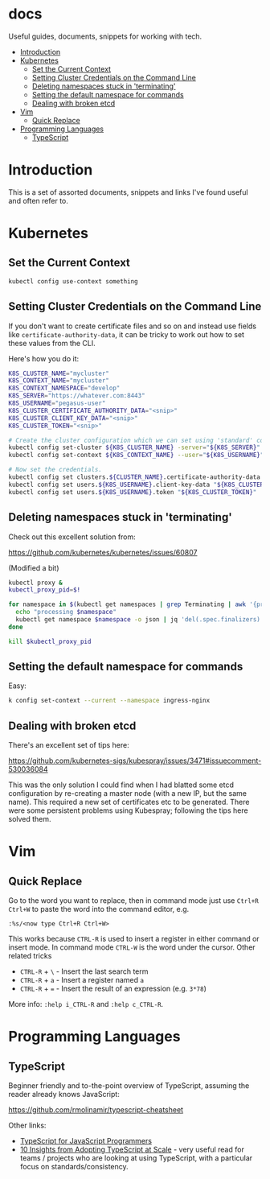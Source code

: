 # docs

Useful guides, documents, snippets for working with tech.


<!-- vim-markdown-toc GFM -->

* [Introduction](#introduction)
* [Kubernetes](#kubernetes)
    * [Set the Current Context](#set-the-current-context)
    * [Setting Cluster Credentials on the Command Line](#setting-cluster-credentials-on-the-command-line)
    * [Deleting namespaces stuck in 'terminating'](#deleting-namespaces-stuck-in-terminating)
    * [Setting the default namespace for commands](#setting-the-default-namespace-for-commands)
    * [Dealing with broken etcd](#dealing-with-broken-etcd)
* [Vim](#vim)
    * [Quick Replace](#quick-replace)
* [Programming Languages](#programming-languages)
    * [TypeScript](#typescript)

<!-- vim-markdown-toc -->

# Introduction

This is a set of assorted documents, snippets and links I've found useful and often refer to.

# Kubernetes

## Set the Current Context

```sh
kubectl config use-context something
```

## Setting Cluster Credentials on the Command Line

If you don't want to create certificate files and so on and instead use fields like `certificate-authority-data`, it can be tricky to work out how to set these values from the CLI.

Here's how you do it:

```sh
K8S_CLUSTER_NAME="mycluster"
K8S_CONTEXT_NAME="mycluster"
K8S_CONTEXT_NAMESPACE="develop"
K8S_SERVER="https://whatever.com:8443"
K8S_USERNAME="pegasus-user"
K8S_CLUSTER_CERTIFICATE_AUTHORITY_DATA="<snip>"
K8S_CLUSTER_CLIENT_KEY_DATA="<snip>"
K8S_CLUSTER_TOKEN="<snip>"

# Create the cluster configuration which we can set using 'standard' commands.
kubectl config set-cluster ${K8S_CLUSTER_NAME} -server="${K8S_SERVER}"
kubectl config set-context ${K8S_CONTEXT_NAME} --user="${K8S_USERNAME}" --cluster="${CLUSTER_NAME}" --namespace="${K8S_CONTEXT_NAMESPACE}"

# Now set the credentials.
kubectl config set clusters.${CLUSTER_NAME}.certificate-authority-data "${K8S_CLUSTER_CERTIFICATE_AUTHORITY_DATA}"
kubectl config set users.${K8S_USERNAME}.client-key-data "${K8S_CLUSTER_CLIENT_KEY_DATA}"
kubectl config set users.${K8S_USERNAME}.token "${K8S_CLUSTER_TOKEN}"
```

## Deleting namespaces stuck in 'terminating'

Check out this excellent solution from:

https://github.com/kubernetes/kubernetes/issues/60807

(Modified a bit)

```sh
kubectl proxy &
kubectl_proxy_pid=$!

for namespace in $(kubectl get namespaces | grep Terminating | awk '{print $1}'); do
  echo "processing $namespace"
  kubectl get namespace $namespace -o json | jq 'del(.spec.finalizers)' | curl -k -H "Content-Type: application/yaml" -X PUT -d @- http://127.0.0.1:8001/api/v1/namespaces/$namespace/finalize
done

kill $kubectl_proxy_pid
```

## Setting the default namespace for commands

Easy:

```sh
k config set-context --current --namespace ingress-nginx
```

## Dealing with broken etcd

There's an excellent set of tips here:

https://github.com/kubernetes-sigs/kubespray/issues/3471#issuecomment-530036084

This was the only solution I could find when I had blatted some etcd configuration by re-creating a master node (with a new IP, but the same name). This required a new set of certificates etc to be generated. There were some persistent problems using Kubespray; following the tips here solved them.

# Vim

## Quick Replace

Go to the word you want to replace, then in command mode just use `Ctrl+R` `Ctrl+W` to paste the word into the command editor, e.g.

```
:%s/<now type Ctrl+R Ctrl+W>
```

This works because `CTRL-R` is used to insert a register in either command or insert mode. In command mode `CTRL-W` is the word under the cursor. Other related tricks

- `CTRL-R` + `\` - Insert the last search term
- `CTRL-R` + `a` - Insert a register named `a`
- `CTRL-R` + `=` - Insert the result of an expression (e.g. `3*78`)

More info: `:help i_CTRL-R` and `:help c_CTRL-R`.

# Programming Languages

## TypeScript

Beginner friendly and to-the-point overview of TypeScript, assuming the reader already knows JavaScript:

https://github.com/rmolinamir/typescript-cheatsheet

Other links:

- [TypeScript for JavaScript Programmers](https://www.typescriptlang.org/docs/handbook/typescript-in-5-minutes.html)
- [10 Insights from Adopting TypeScript at Scale](https://www.techatbloomberg.com/blog/10-insights-adopting-typescript-at-scale/) - very useful read for teams / projects who are looking at using TypeScript, with a particular focus on standards/consistency.
